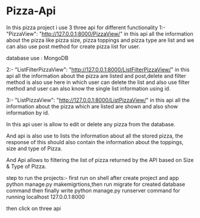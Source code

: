 # Pizza-Api
In this pizza project i use 3 three api for different functionality
1:- "PizzaView": "http://127.0.0.1:8000/PizzaView/" in this api all the information about the pizza like pizza size, pizza toppings and pizza type
are list and we can also use post method for create pizza list for user.

database use : MongoDB

2:- "ListFilterPizzaView": "http://127.0.0.1:8000/ListFilterPizzaView/" in this api all the information about the pizza are listed
and post,delete and filter method is also use here in which user can delete the list and also use filter method and user can also know the single list information using id.

3:- "ListPizzaView": "http://127.0.0.1:8000/ListPizzaView/" in this api all the information about the pizza which are listed are shown and also show information by id.

In this api user is allow to edit or delete any pizza from the database.

And api is also use to lists the information about all the stored pizza, the response of this should also contain the information about the toppings, size and type of Pizza.

And Api allows to filtering the list of pizza returned by the API based on Size & Type of Pizza.

step to run the projects:-
first run on shell after create project and app python manage.py makemigrtions,then run migrate for created database command then finally
write python manage.py runserver command for running localhost 127.0.0.1:8000

then click on three api





